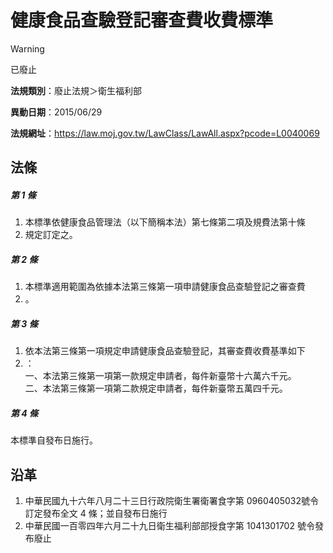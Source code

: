 # 健康食品查驗登記審查費收費標準


> [!WARNING]
> 已廢止


**法規類別**：廢止法規＞衛生福利部

**異動日期**：2015/06/29  

**法規網址**：https://law.moj.gov.tw/LawClass/LawAll.aspx?pcode=L0040069



## 法條
##### 第 1 條
1. 本標準依健康食品管理法（以下簡稱本法）第七條第二項及規費法第十條
1. 規定訂定之。

##### 第 2 條
1. 本標準適用範圍為依據本法第三條第一項申請健康食品查驗登記之審查費
1. 。

##### 第 3 條
1. 依本法第三條第一項規定申請健康食品查驗登記，其審查費收費基準如下
1. ：  
一、本法第三條第一項第一款規定申請者，每件新臺幣十六萬六千元。  
二、本法第三條第一項第二款規定申請者，每件新臺幣五萬四千元。

##### 第 4 條
本標準自發布日施行。

## 沿革
1. 中華民國九十六年八月二十三日行政院衛生署衛署食字第 0960405032號令訂定發布全文 4  條；並自發布日施行
1. 中華民國一百零四年六月二十九日衛生福利部部授食字第 1041301702 號令發布廢止
